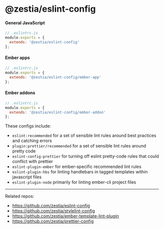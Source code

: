 # @zestia/eslint-config

#### General JavaScript

```javascript
// .eslintrc.js
module.exports = {
  extends: '@zestia/eslint-config'
};
```

#### Ember apps

```javascript
// .eslintrc.js
module.exports = {
  extends: '@zestia/eslint-config/ember-app'
};
```

#### Ember addons

```javascript
// .eslintrc.js
module.exports = {
  extends: '@zestia/eslint-config/ember-addon'
};
```

These configs include:

* `eslint:recommended` for a set of sensible lint rules around best practices and catching errors
* `plugin:prettier/recommended` for a set of sensible lint rules around pretty code
* `eslint-config-prettier` for turning off eslint pretty-code rules that could conflict with prettier
* `eslint-plugin-ember` for ember-specific recommended lint rules
* `eslint-plugin-hbs` for linting handlebars in tagged templates within javascript files
* `eslint-plugin-node` primarily for linting ember-cli project files

<hr>

Related repos:

* https://github.com/zestia/eslint-config
* https://github.com/zestia/stylelint-config
* https://github.com/zestia/ember-template-lint-plugin
* https://github.com/zestia/prettier-config